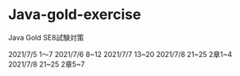 # Java-gold-exercise
Java Gold SE8試験対策

2021/7/5 1〜7
2021/7/6 8~12
2021/7/7 13~20
2021/7/8 21~25 2章1~4
2021/7/8 21~25 2章5~7
